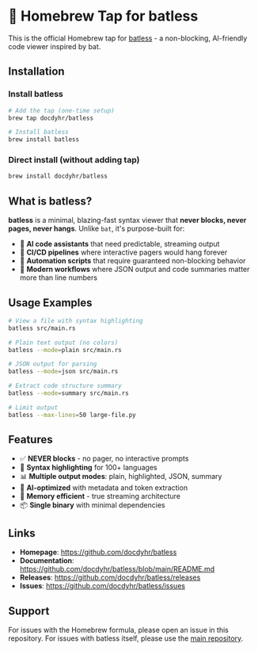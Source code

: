# 🍺 Homebrew Tap for batless

This is the official Homebrew tap for [batless](https://github.com/docdyhr/batless) - a non-blocking, AI-friendly code viewer inspired by bat.

## Installation

### Install batless

```bash
# Add the tap (one-time setup)
brew tap docdyhr/batless

# Install batless
brew install batless
```

### Direct install (without adding tap)

```bash
brew install docdyhr/batless
```

## What is batless?

**batless** is a minimal, blazing-fast syntax viewer that **never blocks, never pages, never hangs**. Unlike `bat`, it's purpose-built for:

- 🤖 **AI code assistants** that need predictable, streaming output
- 🔄 **CI/CD pipelines** where interactive pagers would hang forever  
- 📜 **Automation scripts** that require guaranteed non-blocking behavior
- 🚀 **Modern workflows** where JSON output and code summaries matter more than line numbers

## Usage Examples

```bash
# View a file with syntax highlighting
batless src/main.rs

# Plain text output (no colors)
batless --mode=plain src/main.rs

# JSON output for parsing
batless --mode=json src/main.rs

# Extract code structure summary
batless --mode=summary src/main.rs

# Limit output
batless --max-lines=50 large-file.py
```

## Features

- ✅ **NEVER blocks** - no pager, no interactive prompts
- 🎨 **Syntax highlighting** for 100+ languages
- 📊 **Multiple output modes**: plain, highlighted, JSON, summary  
- 🤖 **AI-optimized** with metadata and token extraction
- 💾 **Memory efficient** - true streaming architecture
- 📦 **Single binary** with minimal dependencies

## Links

- **Homepage**: https://github.com/docdyhr/batless
- **Documentation**: https://github.com/docdyhr/batless/blob/main/README.md
- **Releases**: https://github.com/docdyhr/batless/releases
- **Issues**: https://github.com/docdyhr/batless/issues

## Support

For issues with the Homebrew formula, please open an issue in this repository.
For issues with batless itself, please use the [main repository](https://github.com/docdyhr/batless/issues).